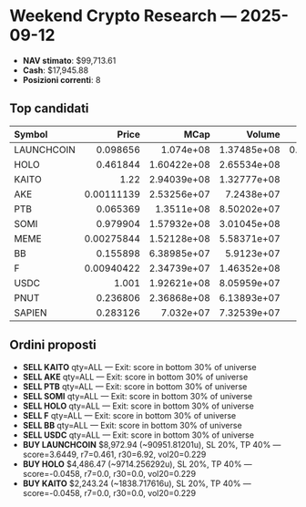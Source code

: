 # Weekend Crypto Research — 2025-09-12

- **NAV stimato**: $99,713.61
- **Cash**: $17,945.88
- **Posizioni correnti**: 8

## Top candidati

| Symbol     |      Price |        MCap |      Volume |       R7 |     R30 |    Vol20 |      Score |
|:-----------|-----------:|------------:|------------:|---------:|--------:|---------:|-----------:|
| LAUNCHCOIN | 0.098656   | 1.074e+08   | 1.37485e+08 | 0.461051 | 6.92026 | 0.229007 |  3.64486   |
| HOLO       | 0.461844   | 1.60422e+08 | 2.65534e+08 | 0        | 0       | 0.229007 | -0.0458014 |
| KAITO      | 1.22       | 2.94039e+08 | 1.32777e+08 | 0        | 0       | 0.229007 | -0.0458014 |
| AKE        | 0.00111139 | 2.53256e+07 | 7.2438e+07  | 0        | 0       | 0.229007 | -0.0458014 |
| PTB        | 0.065369   | 1.3511e+08  | 8.50202e+07 | 0        | 0       | 0.229007 | -0.0458014 |
| SOMI       | 0.979904   | 1.57932e+08 | 3.01045e+08 | 0        | 0       | 0.229007 | -0.0458014 |
| MEME       | 0.00275844 | 1.52128e+08 | 5.58371e+07 | 0        | 0       | 0.229007 | -0.0458014 |
| BB         | 0.155898   | 6.38985e+07 | 5.9123e+07  | 0        | 0       | 0.229007 | -0.0458014 |
| F          | 0.00940422 | 2.34739e+07 | 1.46352e+08 | 0        | 0       | 0.229007 | -0.0458014 |
| USDC       | 1.001      | 1.92621e+08 | 8.05959e+07 | 0        | 0       | 0.229007 | -0.0458014 |
| PNUT       | 0.236806   | 2.36868e+08 | 6.13893e+07 | 0        | 0       | 0.229007 | -0.0458014 |
| SAPIEN     | 0.283126   | 7.032e+07   | 7.32539e+07 | 0        | 0       | 0.229007 | -0.0458014 |

## Ordini proposti

- **SELL KAITO** qty=ALL — Exit: score in bottom 30% of universe
- **SELL AKE** qty=ALL — Exit: score in bottom 30% of universe
- **SELL PTB** qty=ALL — Exit: score in bottom 30% of universe
- **SELL SOMI** qty=ALL — Exit: score in bottom 30% of universe
- **SELL HOLO** qty=ALL — Exit: score in bottom 30% of universe
- **SELL F** qty=ALL — Exit: score in bottom 30% of universe
- **SELL BB** qty=ALL — Exit: score in bottom 30% of universe
- **SELL USDC** qty=ALL — Exit: score in bottom 30% of universe
- **BUY LAUNCHCOIN** $8,972.94 (~90951.81201u), SL 20%, TP 40% — score=3.6449, r7=0.461, r30=6.92, vol20=0.229
- **BUY HOLO** $4,486.47 (~9714.256292u), SL 20%, TP 40% — score=-0.0458, r7=0.0, r30=0.0, vol20=0.229
- **BUY KAITO** $2,243.24 (~1838.717616u), SL 20%, TP 40% — score=-0.0458, r7=0.0, r30=0.0, vol20=0.229